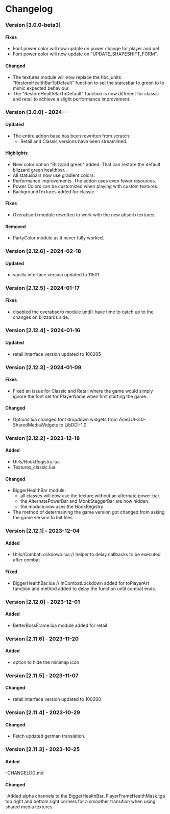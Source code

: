 # **Changelog**
### Version [3.0.0-beta3]
#### Fixes
* Font power color will now update on power change for player and pet.
* Font power color will now update on "UPDATE_SHAPESHIFT_FORM".

#### Changed
* The textures module will now replace the hbc_units "RestoreHealthBarToDefault" function to set the statusbar to green to to mimic expected behaviour.
* The "RestoreHealthBarToDefault" function is now different for classic and retail to achieve a slight performance improvement.

### Version [3.0.0] - 2024-**-**
#### Updated
* The entire addon base has been rewritten from scratch.
    * Retail and Classic versions have been streamlined.

#### Highlights
* New color option "Blizzard green" added. That can restore the default blizzard green healthbar.
* All statusbars now use gradient colors. 
* Performance improvements. The addon uses even fewer resources.
* Power Colors can be customized when playing with custom textures.
* BackgroundTextures added for classic.

#### Fixes
* Overabsorb module rewritten to work with the new absorb textures.

#### Removed
* PartyColor module as it never fully worked. 

### Version [2.12.6] - 2024-02-18
#### Updated
* vanilla interface version updated to 11501

### Version [2.12.5] - 2024-01-17
#### Fixes
* disabled the overabsorb module until i have time to catch up to the changes on blizzards side.

### Version [2.12.4] - 2024-01-16
#### Updated
* retail interface version updated to 100205

### Version [2.12.3] - 2024-01-09
#### Fixes
* Fixed an issue for Classic and Retail where the game would simply ignore the font set for PlayerName when first starting the game.

#### Changed
* Options.lua changed font dropdown widgets from AceGUI-3.0-SharedMediaWidgets to LibDDI-1.0

### Version [2.12.2] - 2023-12-18
#### Added
* Utils/HookRegistry.lua
* Textures_classic.lua 
#### Changed
* BiggerHealthBar module: 
    * all classes will now use the texture without an alternate power bar. 
    * the AlternatePowerBar and MonkStaggerBar are now hidden.
    * the module now uses the HookRegistry 
* The method of determaining the game version got changed from asking the game version to Init files.

### Version [2.12.1] - 2023-12-04
#### Added
* Utils/CombatLockdown.lua // helper to delay callbacks to be executed after combat
#### Fixed
* BiggerHealthBar.lua // InCombatLockdown added for toPlayerArt function and method added to delay the function until combat ends.

### Version [2.12.0] - 2023-12-01
#### Added
* BetterBossFrame.lua module added for retail

### Version [2.11.6] - 2023-11-20
#### Added
* option to hide the minimap icon

### Version [2.11.5] - 2023-11-07
#### Changed
* retail interface version updated to 100200

### Version [2.11.4] - 2023-10-29
#### Changed
* Fetch updated german translation.

### Version [2.11.3] - 2023-10-25

#### Added
-CHANGELOG.md 

#### Changed
-Added alpha channels to the BiggerHealthBar_PlayerFrameHealthMask.tga top right and bottom right corners for a smoother transition when using shared media textures.
